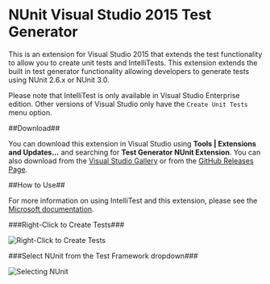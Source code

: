 # NUnit Visual Studio 2015 Test Generator

This is an extension for Visual Studio 2015 that extends
the test functionality to allow you to create unit tests and IntelliTests.
This extension extends the built in test generator functionality allowing
developers to generate tests using NUnit 2.6.x or NUnit 3.0.

Please note that IntelliTest is only available in Visual
Studio Enterprise edition. Other versions of Visual Studio 
only have the `Create Unit Tests` menu option.

##Download##

You can download this extension in Visual Studio using **Tools | Extensions and Updates...**
and searching for **Test Generator NUnit Extension**. You can also download from the 
[Visual Studio Gallery](https://visualstudiogallery.msdn.microsoft.com/bd30bf3f-4183-4b00-a245-1875316b8cd3) 
or from the [GitHub Releases Page](https://github.com/nunit/nunit-vs-testgenerator/releases).

##How to Use##

For more information on using IntelliTest and this extension, please
see the [Microsoft documentation](https://msdn.microsoft.com/en-us/library/dn823749.aspx).

###Right-Click to Create Tests###

![Right-Click to Create Tests](https://i-msdn.sec.s-msft.com/dynimg/IC820614.png)

###Select NUnit from the Test Framework dropdown###

![Selecting NUnit](https://i-msdn.sec.s-msft.com/dynimg/IC820617.png)
